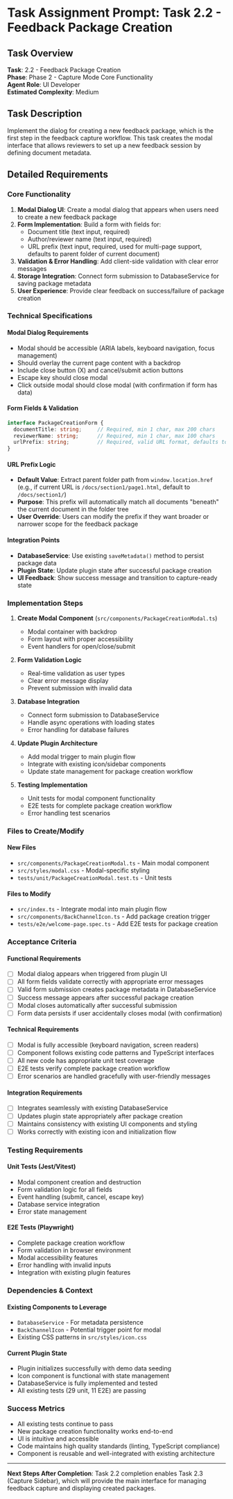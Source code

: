 # Task Assignment Prompt: Task 2.2 - Feedback Package Creation

## Task Overview
**Task**: 2.2 - Feedback Package Creation  
**Phase**: Phase 2 - Capture Mode Core Functionality  
**Agent Role**: UI Developer  
**Estimated Complexity**: Medium  

## Task Description
Implement the dialog for creating a new feedback package, which is the first step in the feedback capture workflow. This task creates the modal interface that allows reviewers to set up a new feedback session by defining document metadata.

## Detailed Requirements

### Core Functionality
1. **Modal Dialog UI**: Create a modal dialog that appears when users need to create a new feedback package
2. **Form Implementation**: Build a form with fields for:
   - Document title (text input, required)
   - Author/reviewer name (text input, required) 
   - URL prefix (text input, required, used for multi-page support, defaults to parent folder of current document)
3. **Validation & Error Handling**: Add client-side validation with clear error messages
4. **Storage Integration**: Connect form submission to DatabaseService for saving package metadata
5. **User Experience**: Provide clear feedback on success/failure of package creation

### Technical Specifications

#### Modal Dialog Requirements
- Modal should be accessible (ARIA labels, keyboard navigation, focus management)
- Should overlay the current page content with a backdrop
- Include close button (X) and cancel/submit action buttons
- Escape key should close modal
- Click outside modal should close modal (with confirmation if form has data)

#### Form Fields & Validation
```typescript
interface PackageCreationForm {
  documentTitle: string;     // Required, min 1 char, max 200 chars
  reviewerName: string;      // Required, min 1 char, max 100 chars
  urlPrefix: string;         // Required, valid URL format, defaults to parent folder of current document
}
```

#### URL Prefix Logic
- **Default Value**: Extract parent folder path from `window.location.href` (e.g., if current URL is `/docs/section1/page1.html`, default to `/docs/section1/`)
- **Purpose**: This prefix will automatically match all documents "beneath" the current document in the folder tree
- **User Override**: Users can modify the prefix if they want broader or narrower scope for the feedback package

#### Integration Points
- **DatabaseService**: Use existing `saveMetadata()` method to persist package data
- **Plugin State**: Update plugin state after successful package creation
- **UI Feedback**: Show success message and transition to capture-ready state

### Implementation Steps

1. **Create Modal Component** (`src/components/PackageCreationModal.ts`)
   - Modal container with backdrop
   - Form layout with proper accessibility
   - Event handlers for open/close/submit

2. **Form Validation Logic**
   - Real-time validation as user types
   - Clear error message display
   - Prevent submission with invalid data

3. **Database Integration**
   - Connect form submission to DatabaseService
   - Handle async operations with loading states
   - Error handling for database failures

4. **Update Plugin Architecture**
   - Add modal trigger to main plugin flow
   - Integrate with existing icon/sidebar components
   - Update state management for package creation workflow

5. **Testing Implementation**
   - Unit tests for modal component functionality
   - E2E tests for complete package creation workflow
   - Error handling test scenarios

### Files to Create/Modify

#### New Files
- `src/components/PackageCreationModal.ts` - Main modal component
- `src/styles/modal.css` - Modal-specific styling
- `tests/unit/PackageCreationModal.test.ts` - Unit tests

#### Files to Modify
- `src/index.ts` - Integrate modal into main plugin flow
- `src/components/BackChannelIcon.ts` - Add package creation trigger
- `tests/e2e/welcome-page.spec.ts` - Add E2E tests for package creation

### Acceptance Criteria

#### Functional Requirements
- [ ] Modal dialog appears when triggered from plugin UI
- [ ] All form fields validate correctly with appropriate error messages
- [ ] Valid form submission creates package metadata in DatabaseService
- [ ] Success message appears after successful package creation
- [ ] Modal closes automatically after successful submission
- [ ] Form data persists if user accidentally closes modal (with confirmation)

#### Technical Requirements
- [ ] Modal is fully accessible (keyboard navigation, screen readers)
- [ ] Component follows existing code patterns and TypeScript interfaces
- [ ] All new code has appropriate unit test coverage
- [ ] E2E tests verify complete package creation workflow
- [ ] Error scenarios are handled gracefully with user-friendly messages

#### Integration Requirements
- [ ] Integrates seamlessly with existing DatabaseService
- [ ] Updates plugin state appropriately after package creation
- [ ] Maintains consistency with existing UI components and styling
- [ ] Works correctly with existing icon and initialization flow

### Testing Requirements

#### Unit Tests (Jest/Vitest)
- Modal component creation and destruction
- Form validation logic for all fields
- Event handling (submit, cancel, escape key)
- Database service integration
- Error state management

#### E2E Tests (Playwright)
- Complete package creation workflow
- Form validation in browser environment
- Modal accessibility features
- Error handling with invalid inputs
- Integration with existing plugin features

### Dependencies & Context

#### Existing Components to Leverage
- `DatabaseService` - For metadata persistence
- `BackChannelIcon` - Potential trigger point for modal
- Existing CSS patterns in `src/styles/icon.css`

#### Current Plugin State
- Plugin initializes successfully with demo data seeding
- Icon component is functional with state management
- DatabaseService is fully implemented and tested
- All existing tests (29 unit, 11 E2E) are passing

### Success Metrics
- All existing tests continue to pass
- New package creation functionality works end-to-end
- UI is intuitive and accessible
- Code maintains high quality standards (linting, TypeScript compliance)
- Component is reusable and well-integrated with existing architecture

---

**Next Steps After Completion**: Task 2.2 completion enables Task 2.3 (Capture Sidebar), which will provide the main interface for managing feedback capture and displaying created packages.